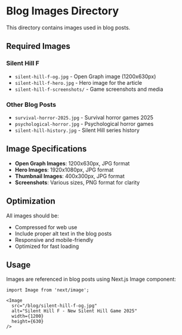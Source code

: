 # Blog Images Directory

This directory contains images used in blog posts.

## Required Images

### Silent Hill F
- `silent-hill-f-og.jpg` - Open Graph image (1200x630px)
- `silent-hill-f-hero.jpg` - Hero image for the article
- `silent-hill-f-screenshots/` - Game screenshots and media

### Other Blog Posts
- `survival-horror-2025.jpg` - Survival horror games 2025
- `psychological-horror.jpg` - Psychological horror games
- `silent-hill-history.jpg` - Silent Hill series history

## Image Specifications

- **Open Graph Images**: 1200x630px, JPG format
- **Hero Images**: 1920x1080px, JPG format
- **Thumbnail Images**: 400x300px, JPG format
- **Screenshots**: Various sizes, PNG format for clarity

## Optimization

All images should be:
- Compressed for web use
- Include proper alt text in the blog posts
- Responsive and mobile-friendly
- Optimized for fast loading

## Usage

Images are referenced in blog posts using Next.js Image component:

```tsx
import Image from 'next/image';

<Image 
  src="/blog/silent-hill-f-og.jpg" 
  alt="Silent Hill F - New Silent Hill Game 2025"
  width={1200}
  height={630}
/>
``` 